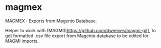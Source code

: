 magmex
======

MAGMEX : Exports from Magento Database.

Helper to work with (MAGMI)[https://github.com/dweeves/magmi-git], to get formatted .csv file export from Magento database to be edited for MAGMI imports.
